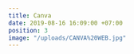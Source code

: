 ```yaml
---
title: Canva
date: 2019-08-16 16:09:00 +07:00
position: 3
image: "/uploads/CANVA%20WEB.jpg"
---
```


